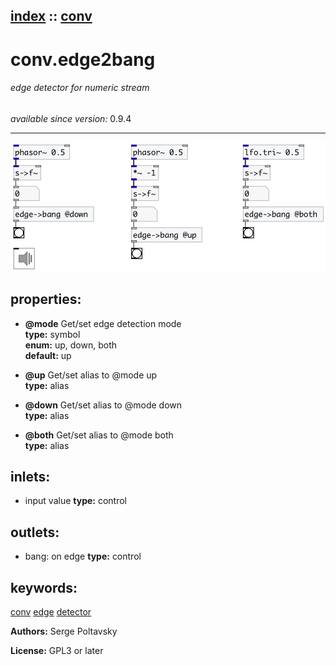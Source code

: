 [index](index.html) :: [conv](category_conv.html)
---

# conv.edge2bang

###### edge detector for numeric stream

*available since version:* 0.9.4

---




[![example](../examples/img/conv.edge2bang.jpg)](../examples/pd/conv.edge2bang.pd)







## properties:

* **@mode** 
Get/set edge detection mode<br>
__type:__ symbol<br>
__enum:__ up, down, both<br>
__default:__ up<br>

* **@up** 
Get/set alias to @mode up<br>
__type:__ alias<br>

* **@down** 
Get/set alias to @mode down<br>
__type:__ alias<br>

* **@both** 
Get/set alias to @mode both<br>
__type:__ alias<br>



## inlets:

* input value 
__type:__ control<br>



## outlets:

* bang: on edge
__type:__ control<br>



## keywords:

[conv](keywords/conv.html)
[edge](keywords/edge.html)
[detector](keywords/detector.html)






**Authors:** Serge Poltavsky




**License:** GPL3 or later






